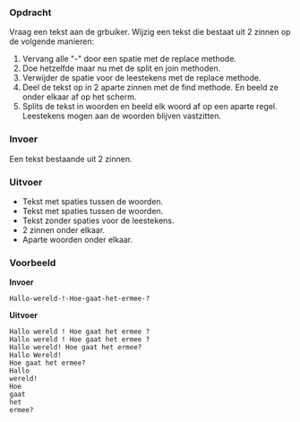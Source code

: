 ### Opdracht

Vraag een tekst aan de grbuiker.
Wijzig een tekst die bestaat uit 2 zinnen op de volgende manieren:

1. Vervang alle "-" door een spatie met de replace methode.
2. Doe hetzelfde maar nu met de split en join methoden.
3. Verwijder de spatie voor de leestekens met de replace methode.
4. Deel de tekst op in 2 aparte zinnen met de find methode. En beeld ze onder elkaar af op het scherm.
5. Splits de tekst in woorden en beeld elk woord af op een aparte regel.  
Leestekens mogen aan de woorden blijven vastzitten.

### Invoer

Een tekst bestaande uit 2 zinnen.

### Uitvoer

* Tekst met spaties tussen de woorden. 
* Tekst met spaties tussen de woorden.
* Tekst zonder spaties voor de leestekens.
* 2 zinnen onder elkaar.
* Aparte woorden onder elkaar.

### Voorbeeld

**Invoer**
    
    Hallo-wereld-!-Hoe-gaat-het-ermee-? 

**Uitvoer**

    Hallo wereld ! Hoe gaat het ermee ?  
    Hallo wereld ! Hoe gaat het ermee ?  
    Hallo wereld! Hoe gaat het ermee?  
    Hallo Wereld!  
    Hoe gaat het ermee?  
    Hallo  
    wereld!  
    Hoe  
    gaat  
    het  
    ermee?
   
